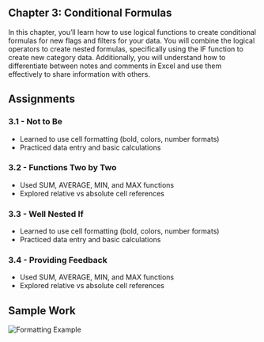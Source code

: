 ## Chapter 3: Conditional Formulas
In this chapter, you’ll learn how to use logical functions to create conditional formulas for new flags and filters for your data. You will combine the logical operators to create nested formulas, specifically using the IF function to create new category data. Additionally, you will understand how to differentiate between notes and comments in Excel and use them effectively to share information with others.

## Assignments
### 3.1 - Not to Be
- Learned to use cell formatting (bold, colors, number formats)
- Practiced data entry and basic calculations

### 3.2 - Functions Two by Two
- Used SUM, AVERAGE, MIN, and MAX functions
- Explored relative vs absolute cell references

### 3.3 - Well Nested If
- Learned to use cell formatting (bold, colors, number formats)
- Practiced data entry and basic calculations

### 3.4 - Providing Feedback
- Used SUM, AVERAGE, MIN, and MAX functions
- Explored relative vs absolute cell references

## Sample Work
![Formatting Example](./screenshots/formatting_example.png)
